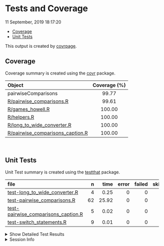 Tests and Coverage
================
11 September, 2019 18:17:20

  - [Coverage](#coverage)
  - [Unit Tests](#unit-tests)

This output is created by
[covrpage](https://github.com/metrumresearchgroup/covrpage).

## Coverage

Coverage summary is created using the
[covr](https://github.com/r-lib/covr) package.

| Object                                                                    | Coverage (%) |
| :------------------------------------------------------------------------ | :----------: |
| pairwiseComparisons                                                       |    99.77     |
| [R/pairwise\_comparisons.R](../R/pairwise_comparisons.R)                  |    99.61     |
| [R/games\_howell.R](../R/games_howell.R)                                  |    100.00    |
| [R/helpers.R](../R/helpers.R)                                             |    100.00    |
| [R/long\_to\_wide\_converter.R](../R/long_to_wide_converter.R)            |    100.00    |
| [R/pairwise\_comparisons\_caption.R](../R/pairwise_comparisons_caption.R) |    100.00    |

<br>

## Unit Tests

Unit Test summary is created using the
[testthat](https://github.com/r-lib/testthat) package.

| file                                                                                  |  n |  time | error | failed | skipped | warning |
| :------------------------------------------------------------------------------------ | -: | ----: | ----: | -----: | ------: | ------: |
| [test-long\_to\_wide\_converter.R](testthat/test-long_to_wide_converter.R)            |  4 |  0.25 |     0 |      0 |       0 |       0 |
| [test-pairwise\_comparisons.R](testthat/test-pairwise_comparisons.R)                  | 62 | 25.92 |     0 |      0 |       0 |       0 |
| [test-pairwise\_comparisons\_caption.R](testthat/test-pairwise_comparisons_caption.R) |  5 |  0.02 |     0 |      0 |       0 |       0 |
| [test-switch\_statements.R](testthat/test-switch_statements.R)                        |  9 |  0.01 |     0 |      0 |       0 |       0 |

<details closed>

<summary> Show Detailed Test Results </summary>

| file                                                                                          | context                        | test                                                               | status |  n |  time |
| :-------------------------------------------------------------------------------------------- | :----------------------------- | :----------------------------------------------------------------- | :----- | -: | ----: |
| [test-long\_to\_wide\_converter.R](testthat/test-long_to_wide_converter.R#L26)                | long\_to\_wide\_converter      | long\_to\_wide\_converter works                                    | PASS   |  4 |  0.25 |
| [test-pairwise\_comparisons.R](testthat/test-pairwise_comparisons.R#L67)                      | pairwise\_comparisons          | `pairwise_comparisons()` works for between-subjects design         | PASS   | 22 | 13.22 |
| [test-pairwise\_comparisons.R](testthat/test-pairwise_comparisons.R#L234_L245)                | pairwise\_comparisons          | `pairwise_comparisons()` works for within-subjects design          | PASS   | 15 |  0.50 |
| [test-pairwise\_comparisons.R](testthat/test-pairwise_comparisons.R#L348)                     | pairwise\_comparisons          | `pairwise_comparisons()` messages are correct for between-subjects | PASS   |  9 | 11.07 |
| [test-pairwise\_comparisons.R](testthat/test-pairwise_comparisons.R#L427)                     | pairwise\_comparisons          | `pairwise_comparisons()` messages are correct for within-subjects  | PASS   |  7 |  0.32 |
| [test-pairwise\_comparisons.R](testthat/test-pairwise_comparisons.R#L505)                     | pairwise\_comparisons          | dropped levels are not included                                    | PASS   |  6 |  0.75 |
| [test-pairwise\_comparisons.R](testthat/test-pairwise_comparisons.R#L530)                     | pairwise\_comparisons          | check if everything works fine with irregular factor level names   | PASS   |  3 |  0.06 |
| [test-pairwise\_comparisons\_caption.R](testthat/test-pairwise_comparisons_caption.R#L46_L57) | pairwise\_comparisons\_caption | `pairwise_comparisons_caption()` works                             | PASS   |  5 |  0.02 |
| [test-switch\_statements.R](testthat/test-switch_statements.R#L8)                             | switch statements              | switch for p adjustment works                                      | PASS   |  9 |  0.01 |

</details>

<details>

<summary> Session Info </summary>

| Field    | Value                            |
| :------- | :------------------------------- |
| Version  | R version 3.6.1 (2019-07-05)     |
| Platform | x86\_64-w64-mingw32/x64 (64-bit) |
| Running  | Windows 10 x64 (build 16299)     |
| Language | English\_United States           |
| Timezone | Europe/Berlin                    |

| Package  | Version |
| :------- | :------ |
| testthat | 2.2.1   |
| covr     | 3.3.1   |
| covrpage | 0.0.70  |

</details>

<!--- Final Status : pass --->
